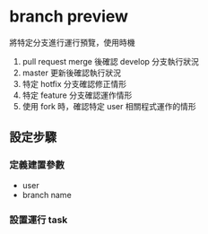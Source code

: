 # branch preview

將特定分支進行運行預覽，使用時機

1. pull request merge 後確認 develop 分支執行狀況
2. master 更新後確認執行狀況
3. 特定 hotfix 分支確認修正情形
4. 特定 feature 分支確認運作情形
5. 使用 fork 時，確認特定 user 相關程式運作的情形


## 設定步驟

### 定義建置參數

* user
* branch name

### 設置運行 task